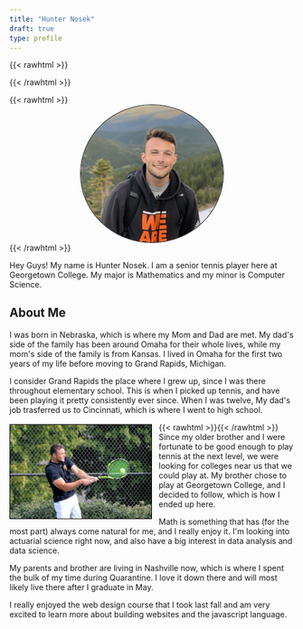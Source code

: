 ```yaml
---
title: "Hunter Nosek"
draft: true
type: profile
---
```

{{< rawhtml >}}
<style>
.center 
{
  display: block !important;
  margin-left: auto !important;
  margin-right: auto !important;
  width: 50% !important;
}
img
{
    border: 1px solid #000000 !important;
}
</style>
{{< /rawhtml >}}

{{< rawhtml >}}
<img src="hunter_prof1.jpg" class="center" style="border-radius: 50%;">
{{< /rawhtml >}}


Hey Guys! My name is Hunter Nosek. I am a senior tennis player here at Georgetown College. My major is Mathematics and my minor is Computer Science. 

## About Me

I was born in Nebraska, which is where my Mom and Dad are met. My dad's side of the family has been around Omaha for their whole lives, while my mom's side of the family is from Kansas. I lived in Omaha for the first two years of my life before moving to Grand Rapids, Michigan.

I consider Grand Rapids the place where I grew up, since I was there throughout elementary school. This is when I picked up tennis, and have been playing it pretty consistently ever since. When I was twelve, My dad's job trasferred us to Cincinnati, which is where I went to high school.

{{< rawhtml >}}<img src="hunter_tns.jpg" style="float: left; margin: 3px 12px 3px 0px;" width = 250>{{< /rawhtml >}} Since my older brother and I were fortunate to be good enough to play tennis at the next level, we were looking for colleges near us that we could play at. My brother chose to play at Georgetown College, and I decided to follow, which is how I ended up here.

Math is something that has (for the most part) always come natural for me, and I really enjoy it. I'm looking into actuarial science right now, and also have a big interest in data analysis and data science.

My parents and brother are living in Nashville now, which is where I spent the bulk of my time during Quarantine. I love it down there and will most likely live there after I graduate in May.

I really enjoyed the web design course that I took last fall and am very excited to learn more about building websites and the javascript language. 
